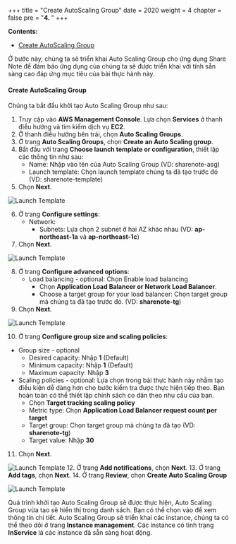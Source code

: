 +++
title = "Create AutoScaling Group"
date = 2020
weight = 4
chapter = false
pre = "<b>4. </b>"
+++

**Contents:**
- [Create AutoScaling Group](#create-autoscaling-group)

Ở bước này, chúng ta sẽ triển khai Auto Scaling Group cho ứng dụng Share Note để đảm bảo ứng dụng của chúng ta sẽ được triển khai với tính sẵn sàng cao đáp ứng mục tiêu của bài thực hành này.

#### Create AutoScaling Group

Chúng ta bắt đầu khởi tạo Auto Scaling Group như sau:
1. Truy cập vào **AWS Management Console**. Lựa chọn **Services** ở thanh điều hướng và tìm kiếm dịch vụ **EC2**.
2. Ở thanh điều hướng bên trái, chọn **Auto Scaling Groups**.
3. Ở trang **Auto Scaling Groups**, chọn **Create an Auto Scaling group**.
4. Bắt đầu với trang **Choose launch template or configuration**, thiết lập các thông tin như sau:
   - Name: Nhập vào tên của Auto Scaling Group (VD: sharenote-asg)
   - Launch template: Chọn launch template chúng ta đã tạo trước đó (VD: sharenote-template)
5. Chọn **Next**.

![Launch Template](../../../images/4/1.png?width=90pc)

6. Ở trang **Configure settings**:
   - Network:
     - Subnets: Lựa chọn 2 subnet ở hai AZ khác nhau (VD: **ap-northeast-1a** và **ap-northeast-1c**)
7. Chọn **Next**.

![Launch Template](../../../images/4/2.png?width=90pc)

8. Ở trang **Configure advanced options**:
   - Load balancing - optional: Chọn Enable load balancing
     - Chọn **Application Load Balancer or Network Load Balancer**.
     - Choose a target group for your load balancer: Chọn target group mà chúng ta đã tạo trước đó. (VD: **sharenote-tg**)
9. Chọn **Next**.

![Launch Template](../../../images/4/3.png?width=90pc)

10. Ở trang **Configure group size and scaling policies**:
   - Group size - optional
     - Desired capacity: Nhập **1** (Default)
     - Minimum capacity: Nhập **1** (Default)
     - Maximum capacity: Nhập **3**
   - Scaling policies - optional: Lựa chọn trong bài thực hành này nhằm tạo điều kiện dễ dàng hơn cho bước kiểm tra được thực hiện tiếp theo. Bạn hoàn toàn có thể thiết lập chính sách co dãn theo nhu cầu của bạn.
     - Chọn **Target tracking scaling policy**
     - Metric type: Chọn **Application Load Balancer request count per target**
     - Target group: Chọn target group mà chúng ta đã tạo (VD: **sharenote-tg**)
     - Target value: Nhập **30**
11. Chọn **Next**.

![Launch Template](../../../images/4/4.png?width=90pc)
12. Ở trang **Add notifications**, chọn **Next**.
13. Ở trang **Add tags**, chọn **Next**.
14. Ở trang **Review**, chọn **Create Auto Scaling Group**

![Launch Template](../../../images/4/5.png?width=90pc)

Quá trình khởi tạo Auto Scaling Group sẽ được thực hiện, Auto Scaling Group vừa tạo sẽ hiển thị trong danh sách. Bạn có thể chọn vào để xem thông tin chi tiết. Auto Scaling Group sẽ triển khai các instance, chúng ta có thể theo dõi ở trang **Instance management**. Các instance có tình trạng **InService** là các instance đã sẵn sàng hoạt động.